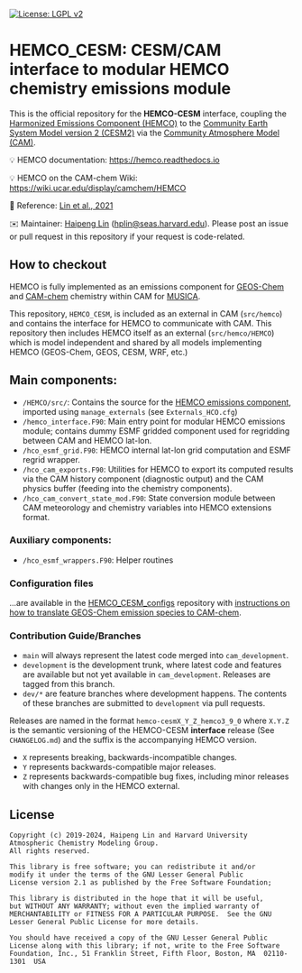 [![License: LGPL v2](https://img.shields.io/badge/License-LGPL%20v2-blue.svg)](https://www.gnu.org/licenses/lgpl-2.1)

# HEMCO_CESM: CESM/CAM interface to modular HEMCO chemistry emissions module

This is the official repository for the **HEMCO-CESM** interface, coupling the [Harmonized Emissions Component (HEMCO)](https://github.com/geoschem/HEMCO) to the [Community Earth System Model version 2 (CESM2)](https://github.com/ESCOMP/CESM) via the [Community Atmosphere Model (CAM)](https://github.com/ESCOMP/CAM).

:bulb: HEMCO documentation: https://hemco.readthedocs.io

:bulb: HEMCO on the CAM-chem Wiki: https://wiki.ucar.edu/display/camchem/HEMCO

:book: Reference: [Lin et al., 2021](https://gmd.copernicus.org/articles/14/5487/2021/gmd-14-5487-2021.html)

:envelope: Maintainer: [Haipeng Lin](https://github.com/jimmielin) (hplin@seas.harvard.edu). Please post an issue or pull request in this repository if your request is code-related.

## How to checkout
HEMCO is fully implemented as an emissions component for [GEOS-Chem](https://gmd.copernicus.org/articles/15/8669/2022/) and [CAM-chem](https://wiki.ucar.edu/display/camchem/HEMCO) chemistry within CAM for [MUSICA](https://wiki.ucar.edu/display/MUSICA/MUSICA+Home).

This repository, `HEMCO_CESM`, is included as an external in CAM (`src/hemco`) and contains the interface for HEMCO to communicate with CAM. This repository then includes HEMCO itself as an external (`src/hemco/HEMCO`) which is model independent and shared by all models implementing HEMCO (GEOS-Chem, GEOS, CESM, WRF, etc.)

## Main components:
* `/HEMCO/src/`: Contains the source for the [HEMCO emissions component](https://github.com/geoschem/HEMCO), imported using `manage_externals` (see `Externals_HCO.cfg`)
* `/hemco_interface.F90`: Main entry point for modular HEMCO emissions module; contains dummy ESMF gridded component used for regridding between CAM and HEMCO lat-lon.
* `/hco_esmf_grid.F90`: HEMCO internal lat-lon grid computation and ESMF regrid wrapper.
* `/hco_cam_exports.F90`: Utilities for HEMCO to export its computed results via the CAM history component (diagnostic output) and the CAM physics buffer (feeding into the chemistry components).
* `/hco_cam_convert_state_mod.F90`: State conversion module between CAM meteorology and chemistry variables into HEMCO extensions format.

### Auxiliary components:
* `/hco_esmf_wrappers.F90`: Helper routines

### Configuration files
...are available in the [HEMCO_CESM_configs](https://github.com/jimmielin/HEMCO_CESM_configs) repository with [instructions on how to translate GEOS-Chem emission species to CAM-chem](https://github.com/jimmielin/HEMCO_CESM_configs/blob/master/CAM-Chem/Mapping_Process.md).

### Contribution Guide/Branches
* `main` will always represent the latest code merged into `cam_development`.
* `development` is the development trunk, where latest code and features are available but not yet available in `cam_development`. Releases are tagged from this branch.
* `dev/*` are feature branches where development happens. The contents of these branches are submitted to `development` via pull requests.

Releases are named in the format `hemco-cesmX_Y_Z_hemco3_9_0` where `X.Y.Z` is the semantic versioning of the HEMCO-CESM **interface** release (See `CHANGELOG.md`) and the suffix is the accompanying HEMCO version.
* `X` represents breaking, backwards-incompatible changes.
* `Y` represents backwards-compatible major releases.
* `Z` represents backwards-compatible bug fixes, including minor releases with changes only in the HEMCO external.

## License
```
Copyright (c) 2019-2024, Haipeng Lin and Harvard University Atmospheric Chemistry Modeling Group.
All rights reserved.

This library is free software; you can redistribute it and/or
modify it under the terms of the GNU Lesser General Public
License version 2.1 as published by the Free Software Foundation;

This library is distributed in the hope that it will be useful,
but WITHOUT ANY WARRANTY; without even the implied warranty of
MERCHANTABILITY or FITNESS FOR A PARTICULAR PURPOSE.  See the GNU
Lesser General Public License for more details.

You should have received a copy of the GNU Lesser General Public
License along with this library; if not, write to the Free Software
Foundation, Inc., 51 Franklin Street, Fifth Floor, Boston, MA  02110-1301  USA
```
